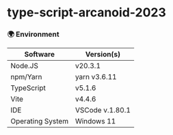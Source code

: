 # type-script-arcanoid-2023
### 🌍 Environment
| Software	| Version(s)
| --- | ---
| Node.JS	| v20.3.1
| npm/Yarn	| yarn v3.6.11
| TypeScript | v5.1.6
| Vite | v4.4.6
| IDE | VSCode v.1.80.1
| Operating System	| Windows 11
